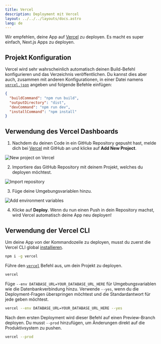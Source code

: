 ```yaml
---
title: Vercel
description: Deployment mit Vercel
layout: ../../../layouts/docs.astro
lang: de
---
```


Wir empfehlen, deine App auf [Vercel](https://vercel.com/?utm_source=t3-oss&utm_campaign=oss) zu deployen. Es macht es super einfach, Next.js Apps zu deployen.

## Projekt Konfiguration

Vercel wird sehr wahrscheinlich automatisch deinen Build-Befehl konfigurieren und das Verzeichnis veröffentlichen. Du kannst dies aber auch, zusammen mit anderen Konfigurationen, in einer Datei namens [`vercel.json`](https://vercel.com/docs/project-configuration) angeben und folgende Befehle einfügen:

```json
{
  "buildCommand": "npm run build",
  "outputDirectory": "dist",
  "devCommand": "npm run dev",
  "installCommand": "npm install"
}
```

## Verwendung des Vercel Dashboards

1. Nachdem du deinen Code in ein GitHub Repository gepusht hast, melde dich bei [Vercel](https://vercel.com/?utm_source=t3-oss&utm_campaign=oss) mit GitHub an und klicke auf **Add New Project**.

![New project on Vercel](/images/vercel-new-project.webp)

2. Importiere das GitHub Repository mit deinem Projekt, welches du deployen möchtest.

![Import repository](/images/vercel-import-project.webp)

3. Füge deine Umgebungsvariablen hinzu.

![Add environment variables](/images/vercel-env-vars.webp)

4. Klicke auf **Deploy**. Wenn du nun einen Push in dein Repository machst, wird Vercel automatisch deine App neu deployen!

## Verwendung der Vercel CLI

Um deine App von der Kommandozeile zu deployen, musst du zuerst die Vercel CLI global [installieren](https://vercel.com/docs/cli#installing-vercel-cli).

```bash
npm i -g vercel
```

Führe den [`vercel`](https://vercel.com/docs/cli/deploying-from-cli) Befehl aus, um dein Projekt zu deployen.

```bash
vercel
```

Füge `--env DATABASE_URL=YOUR_DATABASE_URL_HERE` für Umgebungsvariablen wie die Datenbankverbindung hinzu. Verwende `--yes`, wenn du die Deployment-Fragen überspringen möchtest und die Standardantwort für jede geben möchtest.

```bash
vercel --env DATABASE_URL=YOUR_DATABASE_URL_HERE --yes
```

Nach dem ersten Deployment wird dieser Befehl auf einen Preview-Branch deployen. Du musst `--prod` hinzufügen, um Änderungen direkt auf die Produktivsystem zu pushen.

```bash
vercel --prod
```
